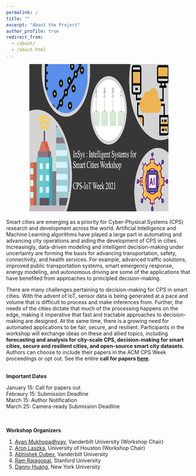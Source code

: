 ```yaml
---
permalink: /
title: ""
excerpt: "About the Project"
author_profile: true
redirect_from: 
  - /about/
  - /about.html
---
```

<div style="text-align:center">
  <img src="images/insys_2.png" height="400px" width="75%" />
</div>

<br>
Smart cities are emerging as a priority for Cyber-Physical Systems (CPS) research and development across the world. Artificial Intelligence and Machine Learning algorithms have played a large part in automating and advancing city operations and aiding the development of CPS in cities. Increasingly, data-driven modeling and intelligent decision-making under uncertainty are forming the basis for advancing transportation, safety, connectivity, and health services. For example, advanced traffic solutions, improved public transportation systems, smart emergency response, energy modeling, and autonomous driving are some of the applications that have benefited from approaches to principled decision-making.

There are many challenges pertaining to decision-making for CPS in smart cities. With the advent of IoT, sensor data is being generated at a pace and volume that is difficult to process and make inferences from. Further, the needs of the cities dictate that much of the processing happens on the edge, making it imperative that fast and tractable approaches to decision-making are designed. At the same time, there is a growing need for automated applications to be fair, secure, and resilient. Participants in the workshop will exchange ideas on these and allied topics, including <b>forecasting and analysis for city-scale CPS, decision-making for smart cities, secure and resilient cities, and open-source smart city datasets</b>. Authors can choose to include their papers in the ACM CPS Week proceedings or opt out. See the entire <b>call for papers [here](https://insys-cpsweek.github.io/cfp/)</b>.

<br>
<b>Important Dates</b>
<br>

January 15: Call for papers out<br>
Febraury 15: Submission Deadline<br>
March 15: Author Notification<br>
March 25: Camera-ready Submission Deadline<br>
<br>

<br>
<b>Workshop Organizers</b>
<br>

1. <a href="https://ayanmukhopadhyay.github.io">Ayan Mukhopadhyay</a>, Vanderbilt University (Workshop Chair)<br>
2. <a href="https://aronlaszka.com/">Aron Laszka</a>, University of Houston (Workshop Chair)<br>
3. <a href="https://scopelab.ai/">Abhishek Dubey</a>, Vanderbilt University<br>
4. <a href="https://profiles.stanford.edu/ram-rajagopal">Ram Rajagopal</a>, Stanford University<br>
5. <a href="https://hdanny.org/">Danny Huang</a>, New York University<br>

<!-- 
 <div class="row">
  <div class="column">
    <a href="https://ayanmukhopadhyay.github.io">
      <img src="images/Ayan.png" alt="ayan" height="300" width="300" text-align="center">
      <figcaption style="text-align:center">Dr. Ayan Mukhopadyay <br> Vanderbilt University</figcaption>
    </a>
  </div>
  <div class="column">
    <a href="https://aronlaszka.com/">
      <img src="images/laszka.jpg" alt="aron" height="300" width="300" text-align="center">
      <figcaption style="text-align:center">Dr. Aron Laszka <br> University of Houston</figcaption>
    </a>
  </div>
  <div class="column">
    <a href="https://scopelab.ai/">
      <img src="images/dubey.jpg" alt="dubey" height="300" width="300" text-align="center">
      <figcaption style="text-align:center">Dr. Abhishek Dubey <br> Vanderbilt University</figcaption>
    </a>
  </div>
  <div class="column">
    <a href="https://hdanny.org/">
      <img src="images/danny.jpg" alt="danny" height="300" width="300" text-align="center">
      <figcaption style="text-align:center">Dr. Danny Huang <br> NYU</figcaption>
    </a>
  </div>
  <div class="column">
    <a href="https://profiles.stanford.edu/ram-rajagopal">
      <img src="images/ram.jpg" alt="ram" height="300" width="300" text-align="center">
      <figcaption style="text-align:center">Dr. Ram Rajagopal <br> Stanford University</figcaption>
    </a>
  </div>
</div>
  -->


      

